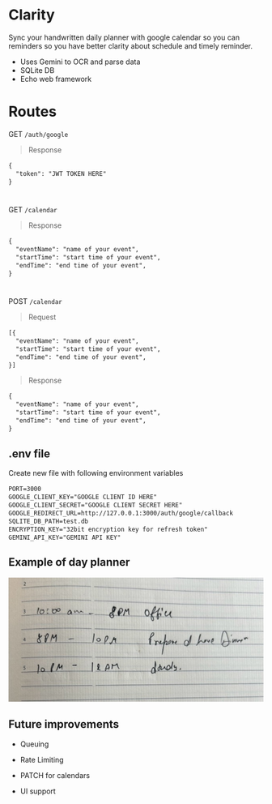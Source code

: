 # Clarity

Sync your handwritten daily planner with google calendar so you can reminders so you have better clarity about schedule and timely reminder.

- Uses Gemini to OCR and parse data
- SQLite DB
- Echo web framework

# Routes

GET `/auth/google`

> Response

```
{
  "token": "JWT TOKEN HERE"
}
```

#

GET `/calendar`

> Response

```
{
  "eventName": "name of your event",
  "startTime": "start time of your event",
  "endTime": "end time of your event",
}
```

#

POST `/calendar`

> Request

```
[{
  "eventName": "name of your event",
  "startTime": "start time of your event",
  "endTime": "end time of your event",
}]
```

> Response

```
{
  "eventName": "name of your event",
  "startTime": "start time of your event",
  "endTime": "end time of your event",
}
```

## .env file

Create new file with following environment variables

```
PORT=3000
GOOGLE_CLIENT_KEY="GOOGLE CLIENT ID HERE"
GOOGLE_CLIENT_SECRET="GOOGLE CLIENT SECRET HERE"
GOOGLE_REDIRECT_URL=http://127.0.0.1:3000/auth/google/callback
SQLITE_DB_PATH=test.db
ENCRYPTION_KEY="32bit encryption key for refresh token"
GEMINI_API_KEY="GEMINI API KEY"
```

## Example of day planner

![](static/example.jpeg)

## Future improvements

- Queuing

- Rate Limiting

- PATCH for calendars

- UI support
